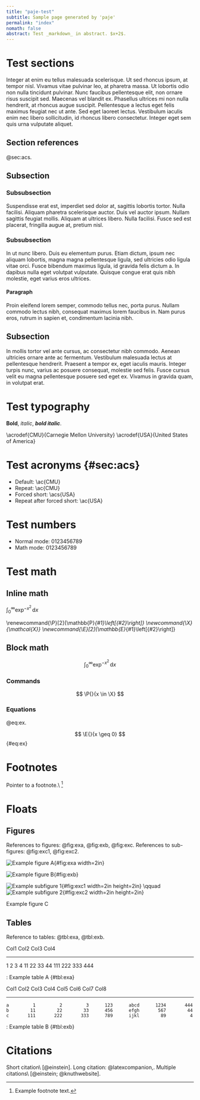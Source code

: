 ```yaml
---
title: "paje-test"
subtitle: Sample page generated by 'paje'
permalink: "index"
nomath: false
abstract: Test _markdown_ in abstract. $x+2$.
---
```


# Test sections
Integer at enim eu tellus malesuada scelerisque. Ut sed rhoncus ipsum, at tempor nisl. Vivamus vitae pulvinar leo, at pharetra massa. Ut lobortis odio non nulla tincidunt pulvinar. Nunc faucibus pellentesque elit, non ornare risus suscipit sed. Maecenas vel blandit ex. Phasellus ultrices mi non nulla hendrerit, at rhoncus augue suscipit. Pellentesque a lectus eget felis maximus feugiat nec ut ante. Sed eget laoreet lectus. Vestibulum iaculis enim nec libero sollicitudin, id rhoncus libero consectetur. Integer eget sem quis urna vulputate aliquet.

## Section references
@sec:acs.

## Subsection

### Subsubsection
Suspendisse erat est, imperdiet sed dolor at, sagittis lobortis tortor. Nulla facilisi. Aliquam pharetra scelerisque auctor. Duis vel auctor ipsum. Nullam sagittis feugiat mollis. Aliquam at ultrices libero. Nulla facilisi. Fusce sed est placerat, fringilla augue at, pretium nisl.

### Subsubsection
In ut nunc libero. Duis eu elementum purus. Etiam dictum, ipsum nec aliquam lobortis, magna magna pellentesque ligula, sed ultricies odio ligula vitae orci. Fusce bibendum maximus ligula, id gravida felis dictum a. In dapibus nulla eget volutpat vulputate. Quisque congue erat quis nibh molestie, eget varius eros ultrices.

#### Paragraph
Proin eleifend lorem semper, commodo tellus nec, porta purus. Nullam commodo lectus nibh, consequat maximus lorem faucibus in. Nam purus eros, rutrum in sapien et, condimentum lacinia nibh.

## Subsection
In mollis tortor vel ante cursus, ac consectetur nibh commodo. Aenean ultricies ornare ante ac fermentum. Vestibulum malesuada lectus at pellentesque hendrerit. Praesent a tempor ex, eget iaculis mauris. Integer turpis nunc, varius ac posuere consequat, molestie sed felis. Fusce cursus velit eu magna pellentesque posuere sed eget ex. Vivamus in gravida quam, in volutpat erat.

# Test typography
**Bold**, _italic_, **_bold italic_**.

\acrodef{CMU}{Carnegie Mellon University}
\acrodef{USA}{United States of America}

# Test acronyms {#sec:acs}

* Default: \ac{CMU}
* Repeat: \ac{CMU}
* Forced short: \acs{USA}
* Repeat after forced short: \ac{USA}

# Test numbers

* Normal mode: 0123456789
* Math mode: $0123456789$

# Test math

## Inline math
$\int_0^\infty \exp^{-x^2}\,\mathrm{d}x$

\renewcommand{\P}[2]{\mathbb{P}_{#1}\left[{#2}\right]}
\newcommand{\X}{\mathcal{X}}
\newcommand{\E}[2]{\mathbb{E}_{#1}\left[{#2}\right]}

## Block math
$$
\int_0^\infty \exp^{-x^2}\,\mathrm{d}x
$$

### Commands
$$
\P{}{x \in \X}
$$

### Equations
@eq:ex.

$$
\E{}{x \geq 0}
$$ {#eq:ex}

# Footnotes
Pointer to a footnote.\ [^1]

[^1]: Example footnote text.

# Floats

## Figures
References to figures: @fig:exa, @fig:exb, @fig:exc. References to sub-figures: @fig:exc1, @fig:exc2.

![Example figure A](https://upload.wikimedia.org/wikipedia/commons/5/56/Latin_letter_A_%28small_cap_as_small_form%29.svg){#fig:exa width=2in}

![Example figure B](https://upload.wikimedia.org/wikipedia/commons/5/5f/Latin_letter_B_%28small_cap_as_small_form%29.svg){#fig:exb}

<div id="fig:exc">

![Example subfigure 1](https://upload.wikimedia.org/wikipedia/commons/c/c6/Latin_letter_C.svg){#fig:exc1 width=2in height=2in}
\qquad
![Example subfigure 2](https://upload.wikimedia.org/wikipedia/commons/1/18/C_Programming_Language.svg){#fig:exc2 width=2in height=2in}

Example figure C
</div>

## Tables
Reference to tables: @tbl:exa, @tbl:exb.

Col1       Col2     Col3     Col4
------   ------    ------    ------
1             2     3        4
11           22     33       44
111         222     333      444

: Example table A {#tbl:exa}

 Col1      Col2      Col3      Col4     Col5      Col6      Col7      Col8
-----     -----     -----     -----    -----     -----     -----     -----
    a         1         2         3      123      abcd      1234       444
    b        11        22        33      456      efgh       567        44
    c       111       222       333      789      ijkl        89         4

: Example table B {#tbl:exb}

# Citations
Short citation\ [@einstein]. Long citation: @latexcompanion,. Multiple citations\ [@einstein; @knuthwebsite].
